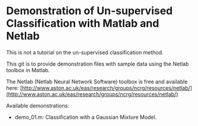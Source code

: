 # Demonstration of Un-supervised Classification with Matlab and Netlab

This is not a tutorial on the un-supervised classification method.

This git is to provide demonstration files with sample data using the Netlab toolbox in Matlab.

The Netlab (Netlab Neural Network Software) toolbox is free and available here:
[http://www.aston.ac.uk/eas/research/groups/ncrg/resources/netlab/](http://www.aston.ac.uk/eas/research/groups/ncrg/resources/netlab/)

Available demonstrations:

* demo_01.m: Classification with a Gaussian Mixture Model. 
